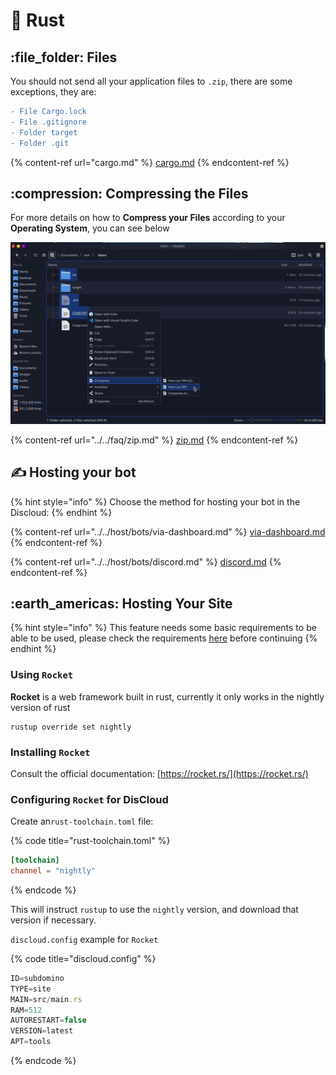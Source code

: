 # 🦀 Rust

## :file\_folder: Files

You should not send all your application files to `.zip`, there are some exceptions, they are:

```diff
- File Cargo.lock
- File .gitignore
- Folder target
- Folder .git
```

{% content-ref url="cargo.md" %}
[cargo.md](cargo.md)
{% endcontent-ref %}

## :compression: Compressing the Files

For more details on how to **Compress your Files** according to your **Operating System**, you can see below

![](../../../.gitbook/assets/zip-botrs.png)

{% content-ref url="../../faq/zip.md" %}
[zip.md](../../faq/zip.md)
{% endcontent-ref %}

## ✍ Hosting your bot

{% hint style="info" %}
Choose the method for hosting your bot in the Discloud:
{% endhint %}

{% content-ref url="../../host/bots/via-dashboard.md" %}
[via-dashboard.md](../../host/bots/via-dashboard.md)
{% endcontent-ref %}

{% content-ref url="../../host/bots/discord.md" %}
[discord.md](../../host/bots/discord.md)
{% endcontent-ref %}

## :earth\_americas: Hosting Your Site

{% hint style="info" %}
This feature needs some basic requirements to be able to be used, please check the requirements [here](../../host/sites/#requirements) before continuing
{% endhint %}

### Using `Rocket`

**Rocket** is a web framework built in rust, currently it only works in the nightly version of rust

```shell
rustup override set nightly
```

### Installing `Rocket`

Consult the official documentation: [https://rocket.rs/](https://rocket.rs/)

### Configuring `Rocket` for DisCloud

Create an`rust-toolchain.toml` file:

{% code title="rust-toolchain.toml" %}
```toml
[toolchain]
channel = "nightly"
```
{% endcode %}

This will instruct `rustup` to use the `nightly` version, and download that version if necessary.

`discloud.config` example for `Rocket`

{% code title="discloud.config" %}
```typescript
ID=subdomino
TYPE=site
MAIN=src/main.rs
RAM=512
AUTORESTART=false
VERSION=latest
APT=tools
```
{% endcode %}

